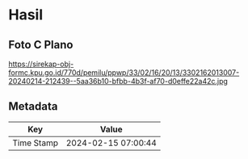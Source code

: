# Hasil

## Foto C Plano

https://sirekap-obj-formc.kpu.go.id/770d/pemilu/ppwp/33/02/16/20/13/3302162013007-20240214-212439--5aa36b10-bfbb-4b3f-af70-d0effe22a42c.jpg


## Metadata

| Key        | Value               |
| ---------- | ------------------- |
| Time Stamp | 2024-02-15 07:00:44 |



